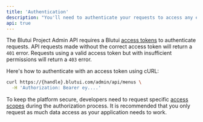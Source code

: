 ```yaml
---
title: 'Authentication'
description: "You'll need to authenticate your requests to access any endpoints in the Admin API."
api: true
---
```


The Blutui Project Admin API requires a Blutui [access tokens](https://console.blutui.com/profile) to authenticate requests. API requests made without the correct access token will return a `401` error. Requests using a valid access token but with insufficient permissions will return a `403` error.

Here's how to authenticate with an access token using cURL:

```bash {% process=false filename="Example request with bearer token" %}
curl https://{handle}.blutui.com/admin/api/menus \
  -H 'Authorization: Bearer ey....'
```

To keep the platform secure, developers need to request specific [access scopes](#) during the authorization process. It is recommended that you only request as much data access as your application needs to work.
